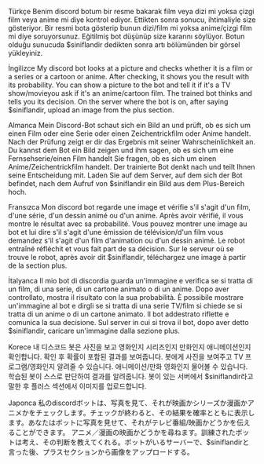 Türkçe
Benim discord botum bir resme bakarak film veya dizi mi yoksa çizgi film veya anime mi diye kontrol ediyor. Ettikten sonra sonucu, ihtimaliyle size gösteriyor. Bir resmi bota gösterip bunun dizi/film mi yoksa
anime/çizgi film mi diye soruyorsunuz. Eğitilmiş bot düşünüp size kararını söylüyor. Botun olduğu sunucuda $siniflandir dedikten sonra artı bölümünden bir görsel yükleyiniz.

İngilizce
My discord bot looks at a picture and checks whether it is a film or a series or a cartoon or anime. After checking, it shows you the result with its probability. 
You can show a picture to the bot and tell it if it's a TV show/movieyou ask if it's an anime/cartoon film. The trained bot thinks and tells you its decision.
On the server where the bot is on, after saying $siniflandir, upload an image from the plus section.

Almanca
Mein Discord-Bot schaut sich ein Bild an und prüft, ob es sich um einen Film oder eine Serie oder einen Zeichentrickfilm oder Anime handelt. 
Nach der Prüfung zeigt er dir das Ergebnis mit seiner Wahrscheinlichkeit an. Du kannst dem Bot ein Bild zeigen und ihm sagen, ob es sich um eine Fernsehserie/einen Film handelt
Sie fragen, ob es sich um einen Anime/Zeichentrickfilm handelt. Der trainierte Bot denkt nach und teilt Ihnen seine Entscheidung mit. 
Laden Sie auf dem Server, auf dem sich der Bot befindet, nach dem Aufruf von $siniflandir ein Bild aus dem Plus-Bereich hoch.

Fransızca
Mon discord bot regarde une image et vérifie s'il s'agit d'un film, d'une série, d'un dessin animé ou d'un anime. Après avoir vérifié, il vous montre le résultat avec sa probabilité. 
Vous pouvez montrer une image au bot et lui dire s'il s'agit d'une émission de télévision/d'un film
vous demandez s'il s'agit d'un film d'animation ou d'un dessin animé. Le robot entraîné réfléchit et vous fait part de sa décision. 
Sur le serveur où se trouve le robot, après avoir dit $siniflandir, téléchargez une image à partir de la section plus.

İtalyanca
Il mio bot di discordia guarda un'immagine e verifica se si tratta di un film, di una serie, di un cartone animato o di un anime. Dopo aver controllato, mostra il risultato con la sua probabilità. 
È possibile mostrare un'immagine al bot e dirgli se si tratta di una serie TV/film
si chiede se si tratta di un anime o di un cartone animato. Il bot addestrato riflette e comunica la sua decisione. 
Sul server in cui si trova il bot, dopo aver detto $siniflandir, caricare un'immagine dalla sezione plus.

Korece
내 디스코드 봇은 사진을 보고 영화인지 시리즈인지 만화인지 애니메이션인지 확인합니다. 확인 후 확률이 포함된 결과를 보여줍니다. 봇에게 사진을 보여주고 TV 프로그램/영화인지 알려줄 수 있습니다.
애니메이션/만화 영화인지 물어볼 수 있습니다. 학습된 봇이 스스로 판단하여 결과를 알려줍니다. 봇이 있는 서버에서 $siniflandir라고 말한 후 플러스 섹션에서 이미지를 업로드합니다.

Japonca
私のdiscordボットは、写真を見て、それが映画かシリーズか漫画かアニメかをチェックします。チェックが終わると、その結果を確率とともに表示します。あなたはボットに写真を見せて、それがテレビ番組/映画かどうかを伝えることができます。
アニメ／漫画の映画かどうかを尋ねます。訓練されたボットは考え、その判断を教えてくれる。ボットがいるサーバーで、$siniflandirと言った後、プラスセクションから画像をアップロードする。
